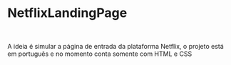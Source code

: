 # NetflixLandingPage
 <br/>
 <p> A ideia é simular a página de entrada da plataforma Netflix, o projeto está em português e no momento conta somente com HTML e CSS</p>
